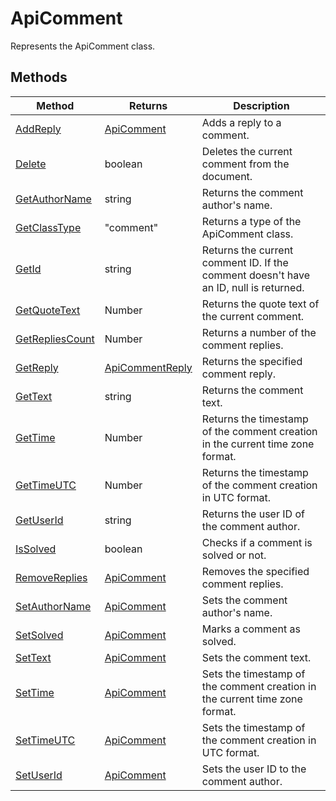 # ApiComment

Represents the ApiComment class.


## Methods

| Method | Returns | Description |
| ------ | ------- | ----------- |
| [AddReply](./Methods/AddReply.md) | [ApiComment](../ApiComment/ApiComment.md) | Adds a reply to a comment. |
| [Delete](./Methods/Delete.md) | boolean | Deletes the current comment from the document. |
| [GetAuthorName](./Methods/GetAuthorName.md) | string | Returns the comment author's name. |
| [GetClassType](./Methods/GetClassType.md) | "comment" | Returns a type of the ApiComment class. |
| [GetId](./Methods/GetId.md) | string | Returns the current comment ID. If the comment doesn't have an ID, null is returned. |
| [GetQuoteText](./Methods/GetQuoteText.md) | Number | Returns the quote text of the current comment. |
| [GetRepliesCount](./Methods/GetRepliesCount.md) | Number | Returns a number of the comment replies. |
| [GetReply](./Methods/GetReply.md) | [ApiCommentReply](../ApiCommentReply/ApiCommentReply.md) | Returns the specified comment reply. |
| [GetText](./Methods/GetText.md) | string | Returns the comment text. |
| [GetTime](./Methods/GetTime.md) | Number | Returns the timestamp of the comment creation in the current time zone format. |
| [GetTimeUTC](./Methods/GetTimeUTC.md) | Number | Returns the timestamp of the comment creation in UTC format. |
| [GetUserId](./Methods/GetUserId.md) | string | Returns the user ID of the comment author. |
| [IsSolved](./Methods/IsSolved.md) | boolean | Checks if a comment is solved or not. |
| [RemoveReplies](./Methods/RemoveReplies.md) | [ApiComment](../ApiComment/ApiComment.md) | Removes the specified comment replies. |
| [SetAuthorName](./Methods/SetAuthorName.md) | [ApiComment](../ApiComment/ApiComment.md) | Sets the comment author's name. |
| [SetSolved](./Methods/SetSolved.md) | [ApiComment](../ApiComment/ApiComment.md) | Marks a comment as solved. |
| [SetText](./Methods/SetText.md) | [ApiComment](../ApiComment/ApiComment.md) | Sets the comment text. |
| [SetTime](./Methods/SetTime.md) | [ApiComment](../ApiComment/ApiComment.md) | Sets the timestamp of the comment creation in the current time zone format. |
| [SetTimeUTC](./Methods/SetTimeUTC.md) | [ApiComment](../ApiComment/ApiComment.md) | Sets the timestamp of the comment creation in UTC format. |
| [SetUserId](./Methods/SetUserId.md) | [ApiComment](../ApiComment/ApiComment.md) | Sets the user ID to the comment author. |
